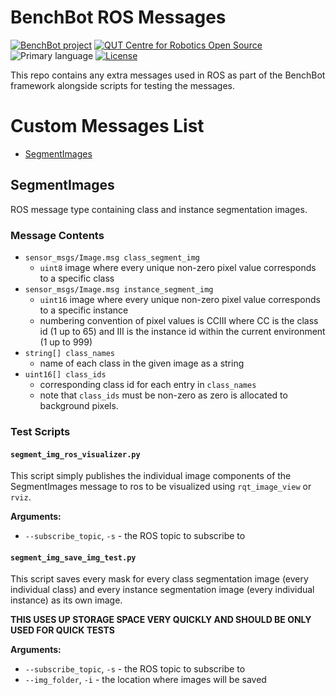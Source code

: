 # BenchBot ROS Messages

[![BenchBot project](https://img.shields.io/badge/collection-BenchBot-%231a2857)](http://benchbot.org)
[![QUT Centre for Robotics Open Source](https://github.com/qcr/qcr.github.io/raw/master/misc/badge.svg)](https://qcr.github.io)
![Primary language](https://img.shields.io/github/languages/top/qcr/benchbot_msgs)
[![License](https://img.shields.io/github/license/qcr/benchbot_msgs)](./LICENSE.txt)

This repo contains any extra messages used in ROS as part of the BenchBot framework alongside scripts for testing the messages.

# Custom Messages List

- [SegmentImages](#segmentimages)

## SegmentImages

ROS message type containing class and instance segmentation images.

### Message Contents

- `sensor_msgs/Image.msg class_segment_img`
  - `uint8` image where every unique non-zero pixel value corresponds to a specific class
- `sensor_msgs/Image.msg instance_segment_img`
  - `uint16` image where every unique non-zero pixel value corresponds to a specific instance
  - numbering convention of pixel values is CCIII where CC is the class id (1 up to 65) and III is the instance id within the current environment (1 up to 999)
- `string[] class_names`
  - name of each class in the given image as a string
- `uint16[] class_ids`
  - corresponding class id for each entry in `class_names`
  - note that `class_ids` must be non-zero as zero is allocated to background pixels.

### Test Scripts

#### `segment_img_ros_visualizer.py`

This script simply publishes the individual image components of the SegmentImages message to ros to be visualized using `rqt_image_view` or `rviz`.

**Arguments:**

- `--subscribe_topic`, `-s` - the ROS topic to subscribe to

#### `segment_img_save_img_test.py`

This script saves every mask for every class segmentation image (every individual class) and every instance segmentation image (every individual instance) as its own image.

**THIS USES UP STORAGE SPACE VERY QUICKLY AND SHOULD BE ONLY USED FOR QUICK TESTS**

**Arguments:**

- `--subscribe_topic`, `-s` - the ROS topic to subscribe to
- `--img_folder`, `-i` - the location where images will be saved
